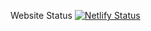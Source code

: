 Website Status 
[![Netlify Status](https://api.netlify.com/api/v1/badges/50aff9d9-b397-4b6d-8aaa-3d4a1b335f03/deploy-status)](https://app.netlify.com/sites/yashnas-cooking-blog/deploys)
